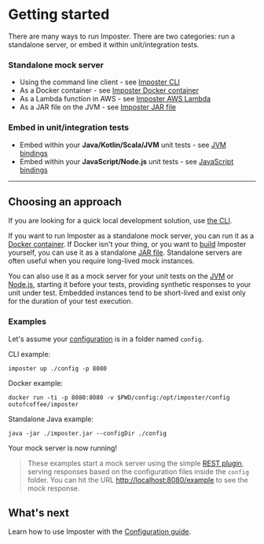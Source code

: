 # Getting started

There are many ways to run Imposter. There are two categories: run a standalone server, or embed it within unit/integration tests.

### Standalone mock server

- Using the command line client - see [Imposter CLI](./run_imposter_cli.md)
- As a Docker container - see [Imposter Docker container](./run_imposter_docker.md)
- As a Lambda function in AWS - see [Imposter AWS Lambda](./run_imposter_aws_lambda.md)
- As a JAR file on the JVM - see [Imposter JAR file](./run_imposter_jar.md)

### Embed in unit/integration tests

- Embed within your **Java/Kotlin/Scala/JVM** unit tests - see [JVM bindings](./embed_jvm.md)
- Embed within your **JavaScript/Node.js** unit tests - see [JavaScript bindings](https://github.com/gatehill/imposter-js)

---

## Choosing an approach

If you are looking for a quick local development solution, use [the CLI](./run_imposter_cli.md).

If you want to run Imposter as a standalone mock server, you can run it as a [Docker container](./run_imposter_docker.md). If Docker isn't your thing, or you want to [build](./build.md) Imposter yourself, you can use it as a standalone [JAR file](./run_imposter_jar.md). Standalone servers are often useful when you require long-lived mock instances.

You can also use it as a mock server for your unit tests on the [JVM](./embed_jvm.md) or [Node.js](https://github.com/gatehill/imposter-js), starting it before your tests, providing synthetic responses to your unit under test. Embedded instances tend to be short-lived and exist only for the duration of your test execution.

### Examples

Let's assume your [configuration](./configuration.md) is in a folder named `config`.

CLI example:

    imposter up ./config -p 8080

Docker example:

    docker run -ti -p 8080:8080 -v $PWD/config:/opt/imposter/config outofcoffee/imposter

Standalone Java example:

    java -jar ./imposter.jar --configDir ./config

Your mock server is now running!

> These examples start a mock server using the simple [REST plugin](./rest_plugin.md), serving responses based on the configuration files inside the `config` folder. You can hit the URL [http://localhost:8080/example](http://localhost:8080/example) to see the mock response.

## What's next

Learn how to use Imposter with the [Configuration guide](configuration.md).
